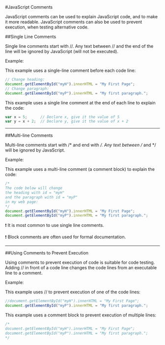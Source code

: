 #JavaScript Comments

JavaScript comments can be used to explain JavaScript code, and to make it more readable. JavaScript comments can also be used to prevent execution, when testing alternative code.

##Single Line Comments

Single line comments start with //. Any text between // and the end of the line will be ignored by JavaScript (will not be executed).

Example:

This example uses a single-line comment before each code line:
```javascript
// Change heading:
document.getElementById("myH").innerHTML = "My First Page";
// Change paragraph:
document.getElementById("myP").innerHTML = "My first paragraph.";
```

This example uses a single line comment at the end of each line to explain the code:
```javascript
var x = 5;      // Declare x, give it the value of 5
var y = x + 2;  // Declare y, give it the value of x + 2
```
_____________________________________________________________________________________________________________________________

##Multi-line Comments

Multi-line comments start with /* and end with */. Any text between /* and */ will be ignored by JavaScript.

Example:

This example uses a multi-line comment (a comment block) to explain the code:
```javascript
/*
The code below will change
the heading with id = "myH"
and the paragraph with id = "myP"
in my web page:
*/
document.getElementById("myH").innerHTML = "My First Page";
document.getElementById("myP").innerHTML = "My first paragraph.";
```

:exclamation: It is most common to use single line comments.

:exclamation: Block comments are often used for formal documentation.
_____________________________________________________________________________________________________________________________

##Using Comments to Prevent Execution

Using comments to prevent execution of code is suitable for code testing. Adding // in front of a code line changes the code lines from an executable line to a comment.

Example:

This example uses // to prevent execution of one of the code lines:
```javascript
//document.getElementById("myH").innerHTML = "My First Page";
document.getElementById("myP").innerHTML = "My first paragraph.";
```

This example uses a comment block to prevent execution of multiple lines:
```javascript
/*
document.getElementById("myH").innerHTML = "My First Page";
document.getElementById("myP").innerHTML = "My first paragraph.";
*/
```